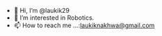 - 👋 Hi, I’m @laukik29
- 👀 I’m interested in Robotics.
- 📫 How to reach me ...:laukiknakhwa@gmail.com

<!---
laukik29/laukik29 is a ✨ special ✨ repository because its `README.md` (this file) appears on your GitHub profile.
You can click the Preview link to take a look at your changes.
--->
